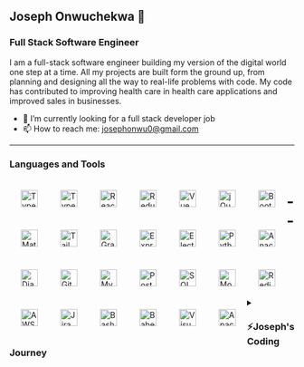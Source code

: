 ## Joseph Onwuchekwa 👋

### Full Stack Software Engineer

I am a full-stack software engineer building my version of the digital world one step at a time. All my projects are built form the ground up, from planning and designing all the way to real-life problems with code. My code has contributed to improving health care in health care applications and improved sales in businesses.

- 🔭 I’m currently looking for a full stack developer job
- 📫 How to reach me: josephonwu0@gmail.com

---

### Languages and Tools

<img align="left" alt="TypeScript" width="30px" style="margin:10px;padding:10px;" src="https://cdn.jsdelivr.net/gh/devicons/devicon/icons/nodejs/nodejs-original.svg" />

<img align="left" alt="TypeScript" width="30px" style="margin:10px;padding:10px;" src="https://cdn.jsdelivr.net/gh/devicons/devicon/icons/typescript/typescript-original.svg" />

<img align="left" alt="React" width="30px" style="margin:10px;padding:10px;" src="https://cdn.jsdelivr.net/gh/devicons/devicon/icons/react/react-original.svg" />

<img align="left" alt="Redux" width="30px" style="margin:10px;padding:10px;" src="https://cdn.jsdelivr.net/gh/devicons/devicon/icons/redux/redux-original.svg" />

<img align="left" alt="Vue" width="30px" style="margin:10px;padding:10px;" src="https://cdn.jsdelivr.net/gh/devicons/devicon/icons/vuejs/vuejs-original.svg" />

<img align="left" alt="jQuery" width="30px" style="margin:10px;padding:10px;" src="https://cdn.jsdelivr.net/gh/devicons/devicon/icons/jquery/jquery-original.svg" />

<img align="left" alt="Bootstrap" width="30px" style="margin:10px;padding:10px;" src="https://cdn.jsdelivr.net/gh/devicons/devicon/icons/bootstrap/bootstrap-original.svg" />

<img align="left" alt="MaterialUI" width="30px" style="margin:10px;padding:10px;" src="https://cdn.jsdelivr.net/gh/devicons/devicon/icons/materialui/materialui-original.svg" />

<img align="left" alt="TailwindCSS" width="30px" style="margin:10px;padding:10px;" src="https://cdn.jsdelivr.net/gh/devicons/devicon/icons/tailwindcss/tailwindcss-plain.svg" />

<img align="left" alt="GraphQL" width="30px" style="margin:10px;padding:10px;" src="https://cdn.jsdelivr.net/gh/devicons/devicon/icons/graphql/graphql-plain.svg" />

<img align="left" alt="Express" width="30px" style="margin:10px;padding:10px;" src="https://cdn.jsdelivr.net/gh/devicons/devicon/icons/express/express-original.svg" />

<img align="left" alt="Electron" width="30px" style="margin:10px;padding:10px;" src="https://cdn.jsdelivr.net/gh/devicons/devicon/icons/electron/electron-original.svg" />

<img align="left" alt="Python" width="30px" style="margin:10px;padding:10px;" src="https://cdn.jsdelivr.net/gh/devicons/devicon/icons/python/python-original.svg" />

<img align="left" alt="Anaconda" width="30px" style="margin:10px;padding:10px;" src="https://cdn.jsdelivr.net/gh/devicons/devicon/icons/anaconda/anaconda-original.svg" />

<img align="left" alt="Django" width="30px" style="margin:10px;padding:10px;" src="https://cdn.jsdelivr.net/gh/devicons/devicon/icons/django/django-plain.svg" />

<img align="left" alt="Git" width="30px" style="margin:10px;padding:10px;" src="https://cdn.jsdelivr.net/gh/devicons/devicon/icons/git/git-original.svg" />

<img align="left" alt="MySQL" width="30px" style="margin:10px;padding:10px;" src="https://cdn.jsdelivr.net/gh/devicons/devicon/icons/mysql/mysql-original.svg" />

<img align="left" alt="Postgres" width="30px" style="margin:10px;padding:10px;" src="https://cdn.jsdelivr.net/gh/devicons/devicon/icons/postgresql/postgresql-original.svg" />

<img align="left" alt="SQLAlchemy" width="30px" style="margin:10px;padding:10px;" src="https://cdn.jsdelivr.net/gh/devicons/devicon/icons/sqlalchemy/sqlalchemy-original.svg" />

<img align="left" alt="Mongodb" width="30px" style="margin:10px;padding:10px;" src="https://cdn.jsdelivr.net/gh/devicons/devicon/icons/mongodb/mongodb-original.svg" />

<img align="left" alt="Redis" width="30px" style="margin:10px;padding:10px;" src="https://cdn.jsdelivr.net/gh/devicons/devicon/icons/redis/redis-original.svg" />

<img align="left" alt="AWS" width="30px" style="margin:10px;padding:10px;" src="https://cdn.jsdelivr.net/gh/devicons/devicon/icons/amazonwebservices/amazonwebservices-original.svg" />

<img align="left" alt="Jira" width="30px" style="margin:10px;padding:10px;" src="https://cdn.jsdelivr.net/gh/devicons/devicon/icons/jira/jira-original.svg" />

<img align="left" alt="Bash" width="30px" style="margin:10px;padding:10px;" src="https://cdn.jsdelivr.net/gh/devicons/devicon/icons/bash/bash-original.svg" />

<img align="left" alt="Babel" width="30px" style="margin:10px;padding:10px;" src="https://cdn.jsdelivr.net/gh/devicons/devicon/icons/babel/babel-original.svg" />

<img align="left" alt="Visual-studio" width="30px" style="margin:10px;padding:10px;" src="https://cdn.jsdelivr.net/gh/devicons/devicon/icons/visualstudio/visualstudio-plain.svg" />

<img align="left" alt="Apache" width="30px" style="margin:10px;padding:10px;" src="https://cdn.jsdelivr.net/gh/devicons/devicon/icons/apache/apache-original.svg" />

##

# --

<details>
<summary><h3>⚡Joseph's Coding Journey</h3></summary>
After earning my Computer Science degree at the University of Texas, I worked as an intern at ItechArt Group. At first my primary role was to refactor PostgreSQL queries to optimize the queries. After a year, I got fully employed. Most of my work was on the Django backend. I created database models, refined ORM queries, and set up API endpoints. On the frontend, we used vanilla HTML, CSS and JavaScript.
Since then, I have added several libraries and frameworks to my technology stack. However the most important thing I learnt was the ability to learn and incorporate new technologies into my work. 
</details>
